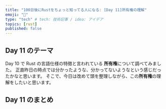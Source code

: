 ```yaml
---
title: "100日後にRustをちょっと知ってる人になる: [Day 11]所有権の理解"
emoji: "🦀"
type: "tech" # tech: 技術記事 / idea: アイデア
topics: [rust]
published: false
---
```

## Day 11 のテーマ

Day 10 で Rust の言語仕様の特徴と言われている **所有権**について調べてみました。
正直昨日の時点では分かったような、分かってないようなという感じだったかなと思います。
そこで、今日は改めて頭を整理しながら、この**所有権**の理解をしたいと思います。

## Day 11 のまとめ
